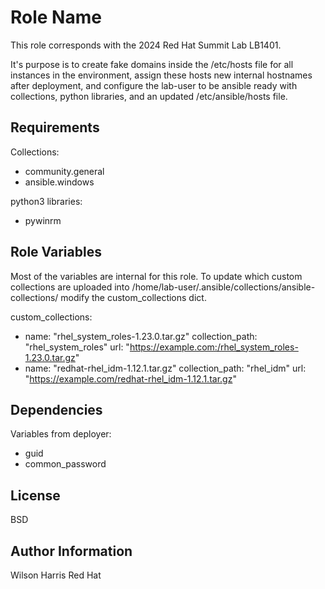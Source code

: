 Role Name
=========

This role corresponds with the 2024 Red Hat Summit Lab LB1401.

It's purpose is to create fake domains inside the /etc/hosts file for all instances in the environment, assign these hosts new internal hostnames after deployment, and configure the lab-user to be ansible ready with collections, python libraries, and an updated /etc/ansible/hosts file.

Requirements
------------
Collections:
- community.general
- ansible.windows

python3 libraries:
- pywinrm

Role Variables
--------------

Most of the variables are internal for this role. To update which custom collections are uploaded into /home/lab-user/.ansible/collections/ansible-collections/ modify the custom_collections dict.

custom_collections:
- name: "rhel_system_roles-1.23.0.tar.gz"
  collection_path: "rhel_system_roles"
  url: "https://example.com:/rhel_system_roles-1.23.0.tar.gz"
- name: "redhat-rhel_idm-1.12.1.tar.gz"
  collection_path: "rhel_idm"
  url: "https://example.com/redhat-rhel_idm-1.12.1.tar.gz"

Dependencies
------------
Variables from deployer:
- guid
- common_password


License
-------

BSD

Author Information
------------------

Wilson Harris
Red Hat
